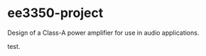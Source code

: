 ee3350-project
==============

Design of a Class-A power amplifier for use in audio applications.

test.

